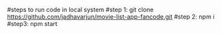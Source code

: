 #steps to run code in local system
#step 1: git clone https://github.com/jadhavarjun/movie-list-app-fancode.git
#step 2: npm i
#step3: npm start
